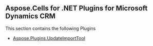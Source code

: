 ## Aspose.Cells for .NET Plugins for Microsoft Dynamics CRM

This section contains the following Plugins
* [Aspose.Plugins.UpdateImportTool](Aspose.Plugins.UpdateImportTool)
